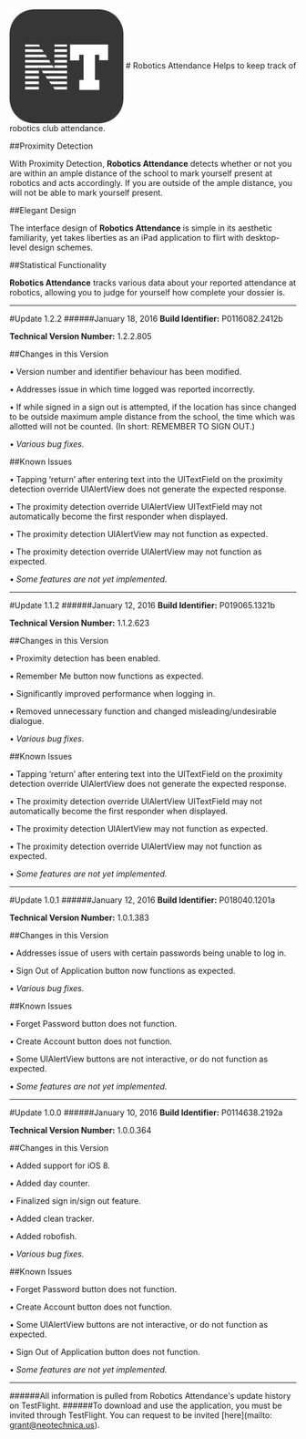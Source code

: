 <img src="Application Icon.png" width="200" height="200" align="center" /> 
# Robotics Attendance
Helps to keep track of robotics club attendance.

##Proximity Detection

With Proximity Detection, **Robotics Attendance** detects whether or not you are within an ample distance of the school to mark yourself present at robotics and acts accordingly. If you are outside of the ample distance, you will not be able to mark yourself present.

##Elegant Design

The interface design of **Robotics Attendance** is simple in its aesthetic familiarity, yet takes liberties as an iPad application to flirt with desktop-level design schemes. 

##Statistical Functionality

**Robotics Attendance** tracks various data about your reported attendance at robotics, allowing you to judge for yourself how complete your dossier is.

---------------------------------------------------------------------------------------------------------------------

#Update 1.2.2
######January 18, 2016
**Build Identifier:** P0116082.2412b

**Technical Version Number:** 1.2.2.805


##Changes in this Version

• Version number and identifier behaviour has been modified.

• Addresses issue in which time logged was reported incorrectly.

• If while signed in a sign out is attempted, if the location has since changed to be outside maximum ample distance from the school, the time which was allotted will not be counted. (In short: REMEMBER TO SIGN OUT.)

• *Various bug fixes.*


##Known Issues

• Tapping ‘return’ after entering text into the UITextField on the proximity detection override UIAlertView does not generate the expected response.

• The proximity detection override UIAlertView UITextField may not automatically become the first responder when displayed.

• The proximity detection UIAlertView may not function as expected.

• The proximity detection override UIAlertView may not function as expected.

• *Some features are not yet implemented.*

---------------------------------------------------------------------------------------------------------------------

#Update 1.1.2
######January 12, 2016
**Build Identifier:** P019065.1321b

**Technical Version Number:** 1.1.2.623


##Changes in this Version

• Proximity detection has been enabled.

• Remember Me button now functions as expected.

• Significantly improved performance when logging in.

• Removed unnecessary function and changed misleading/undesirable dialogue.

• *Various bug fixes.*


##Known Issues

• Tapping ‘return’ after entering text into the UITextField on the proximity detection override UIAlertView does not generate the expected response.

• The proximity detection override UIAlertView UITextField may not automatically become the first responder when displayed.

• The proximity detection UIAlertView may not function as expected.

• The proximity detection override UIAlertView may not function as expected.

• *Some features are not yet implemented.*

---------------------------------------------------------------------------------------------------------------------

#Update 1.0.1
######January 12, 2016
**Build Identifier:** P018040.1201a

**Technical Version Number:** 1.0.1.383


##Changes in this Version

• Addresses issue of users with certain passwords being unable to log in.

• Sign Out of Application button now functions as expected.

• *Various bug fixes.*


##Known Issues

• Forget Password button does not function.

• Create Account button does not function.

• Some UIAlertView buttons are not interactive, or do not function as expected.

• *Some features are not yet implemented.*

---------------------------------------------------------------------------------------------------------------------

#Update 1.0.0
######January 10, 2016
**Build Identifier:** P0114638.2192a

**Technical Version Number:** 1.0.0.364


##Changes in this Version

• Added support for iOS 8.

• Added day counter.

• Finalized sign in/sign out feature.

• Added clean tracker.

• Added robofish.

• *Various bug fixes.*


##Known Issues

• Forget Password button does not function.

• Create Account button does not function.

• Some UIAlertView buttons are not interactive, or do not function as expected.

• Sign Out of Application button does not function.

• *Some features are not yet implemented.*

---------------------------------------------------------------------------------------------------------------------

######All information is pulled from Robotics Attendance's update history on TestFlight. 
######To download and use the application, you must be invited through TestFlight. You can request to be invited [here](mailto: grant@neotechnica.us).
